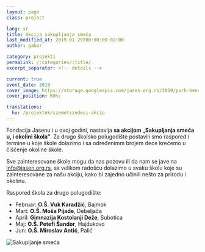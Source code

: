 ```yaml
---
layout: page
class: project

lang: sr
title: Akcija sakupljanja smeća
last_modified_at: 2019-01-29T00:00:00-02:00
author: gabor

category: projekti
permalink: /:categories/:title/
excerpt_separator: <!-- details -->

current: true
event_date: 2019
cover_image: https://storage.googleapis.com/jasen.org.rs/2019/park-bench.jpg
cover_position: 60%;

translations:
  hu: /projektek/szemetszedesi-akcio
---
```

Fondacija Jasenu i u ovoj godini, nastavlja **sa akcijom „Sakupljanja smeća u,
i okolini škola”**. Za drugo školsko polugodište postavili smo raspored i
termine u koje škole dolazimo i sa određenimm brojem dece krećemo u čišćenje
okoline škole.

Sve zainteresovane škole mogu da nas pozovu ili da nam se jave na
[info@jasen.org.rs](mailto:info@jasen.org.rs), sa velikom radošću dolazimo u
svaku školu koje su zainteresovane za našu akciju, kako bi zajedno učinili
nešto za prirodu i okolinu.

<!-- details -->

Raspored škola za drugo polugodište:

- Februar: **O.Š. Vuk Karadžić**, Bajmok
- Mart: **O.Š. Moša Pijade**, Debeljača
- April: **Gimnazija Kostolanji Deže**, Subotica
- Maj: **O.Š. Petefi Šandor**, Hajdukovo
- Jun: **O.Š. Miroslav Antić**, Palić

<img alt="Sakupljanje smeća" class="mdl-shadow--2dp staticmap" src="//storage.googleapis.com/jasen.org.rs/2019/recycle.jpg" style="max-width: 100%;">
